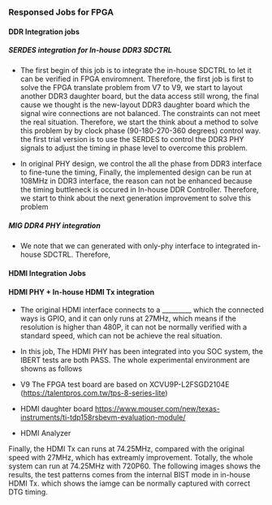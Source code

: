 

### Responsed Jobs for FPGA

#### DDR Integration jobs

##### SERDES integration for In-house DDR3 SDCTRL

* The first begin of this job is to integrate the in-house SDCTRL to let it can be verified in FPGA enviromnent. Therefore, the first job is first to solve the FPGA translate problem from V7 to V9, we start to layout another DDR3 daughter board, but the data access still wrong, the final cause we thought is the new-layout DDR3 daughter board which the signal wire connections are not balanced. The constraints can not meet the real situation. Therefore, we start the think about a method to solve this problem by by clock phase (90-180-270-360 degrees) control way. the first trial version is to use the SERDES to control the DDR3 PHY signals to adjust the timing in phase level to overcome this problem.

* In original PHY design, we control the all the phase from DDR3 interface to fine-tune the timing, Finally, the implemented design can be run at 108MHz in DDR3 interface, the reason can not be enhanced because the timing buttleneck is occured in In-house DDR Controller. Therefore, we start to think about the next generation improvement to solve this problem

##### MIG DDR4 PHY integration

* We note that we can generated with only-phy interface to integrated in-house SDCTRL. Therefore, 

#### HDMI Integration Jobs

#### HDMI PHY + In-house HDMI Tx integration

* The original HDMI interface connects to a _________ which the connected ways is GPIO, and it can only runs at 27MHz, which means if the resolution is higher than 480P, it can not be normally verified with a standard speed, which can not be achieve the real situation. 

* In this job, The HDMI PHY has been integrated into you SOC system, the IBERT tests are both PASS.
The whole experimental environment are showns as follows

* V9
The FPGA test board are based on XCVU9P-L2FSGD2104E (https://talentpros.com.tw/tps-8-series-lite)
* HDMI daughter board
https://www.mouser.com/new/texas-instruments/ti-tdp158rsbevm-evaluation-module/


* HDMI Analyzer

Finally, the HDMI Tx can runs at 74.25MHz, compared with the original speed with 27MHz, which has extreamly improvement.
Totally, the whole system can run at 74.25MHz with 720P60. The following images shows the results, the test patterns comes from the internal BIST mode in in-house HDMI Tx. which shows the iamge can be normally captured with correct DTG timing.